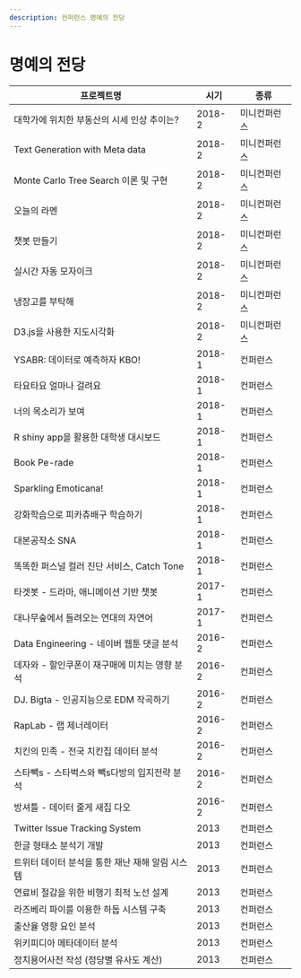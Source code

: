 ```yaml
---
description: 컨퍼런스 명예의 전당
---
```


# 명예의 전당

| 프로젝트명                           | 시기     | 종류     |
| ------------------------------- | ------ | ------ |
| 대학가에 위치한 부동산의 시세 인상 추이는?        | 2018-2 | 미니컨퍼런스 |
| Text Generation with Meta data  | 2018-2 | 미니컨퍼런스 |
| Monte Carlo Tree Search 이론 및 구현 | 2018-2 | 미니컨퍼런스 |
| 오늘의 라멘                          | 2018-2 | 미니컨퍼런스 |
| 챗봇 만들기                          | 2018-2 | 미니컨퍼런스 |
| 실시간 자동 모자이크                     | 2018-2 | 미니컨퍼런스 |
| 냉장고를 부탁해                        | 2018-2 | 미니컨퍼런스 |
| D3.js을 사용한 지도시각화                | 2018-2 | 미니컨퍼런스 |
| YSABR: 데이터로 예측하자 KBO!           | 2018-1 | 컨퍼런스   |
| 타요타요 얼마나 걸려요                    | 2018-1 | 컨퍼런스   |
| 너의 목소리가 보여                      | 2018-1 | 컨퍼런스   |
| R shiny app을 활용한 대학생 대시보드       | 2018-1 | 컨퍼런스   |
| Book Pe-rade                    | 2018-1 | 컨퍼런스   |
| Sparkling Emoticana!            | 2018-1 | 컨퍼런스   |
| 강화학습으로 피카츄배구 학습하기               | 2018-1 | 컨퍼런스   |
| 대본공작소 SNA                       | 2018-1 | 컨퍼런스   |
| 똑똑한 퍼스널 컬러 진단 서비스, Catch Tone   | 2018-1 | 컨퍼런스   |
| 타겟봇 - 드라마, 애니메이션 기반 챗봇          | 2017-1 | 컨퍼런스   |
| 대나무숲에서 들려오는 연대의 자연어             | 2017-1 | 컨퍼런스   |
| Data Engineering - 네이버 웹툰 댓글 분석 | 2016-2 | 컨퍼런스   |
| 데자와 - 할인쿠폰이 재구매에 미치는 영향 분석      | 2016-2 | 컨퍼런스   |
| DJ. Bigta - 인공지능으로 EDM 작곡하기     | 2016-2 | 컨퍼런스   |
| RapLab - 랩 제너레이터                | 2016-2 | 컨퍼런스   |
| 치킨의 민족 - 전국 치킨집 데이터 분석          | 2016-2 | 컨퍼런스   |
| 스타빽s - 스타벅스와 빽s다방의 입지전략 분석      | 2016-2 | 컨퍼런스   |
| 방셔틀 - 데이터 줄게 새집 다오              | 2016-2 | 컨퍼런스   |
| Twitter Issue Tracking System   | 2013   | 컨퍼런스   |
| 한글 형태소 분석기 개발                   | 2013   | 컨퍼런스   |
| 트위터 데이터 분석을 통한 재난 재해 알림 시스템     | 2013   | 컨퍼런스   |
| 연료비 절감을 위한 비행기 최적 노선 설계         | 2013   | 컨퍼런스   |
| 라즈베리 파이를 이용한 하둡 시스템 구축          | 2013   | 컨퍼런스   |
| 출산율 영향 요인 분석                    | 2013   | 컨퍼런스   |
| 위키피디아 메타데이터 분석                  | 2013   | 컨퍼런스   |
| 정치용어사전 작성 (정당별 유사도 계산)          | 2013   | 컨퍼런스   |
